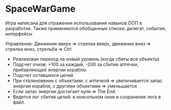 # SpaceWarGame
Игра написана для отражения использования навыков ООП в разработке. Также применяются обобщенные списки, делегат, события, интерфейсы

Управление: Движение вверх => стрелка вверх, движение вниз => стрелка вниз, стрельба => Ctrl

- Реализован переход на новый уровень (когда сбиты все объекты)
- Подсчет очков: +100 за каждый, -200 за сбитие аптечки, прибавляющей энергии кораблю
- Подсчет оставшихся целей
- При столкновении с объектами: с аптечкой => увеличивается запас энергии корабля, с другими объектами => уменьшается
- Если запас энергии достигает нуля => The End.
- Ведется лог сбития целей: в консольном окне и сохранение лога в файл.
